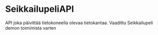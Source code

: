 # SeikkailupeliAPI

API joka päivittää tietokoneella olevaa tietokantaa. Vaadittu Seikkailupeli demon toimimista varten

